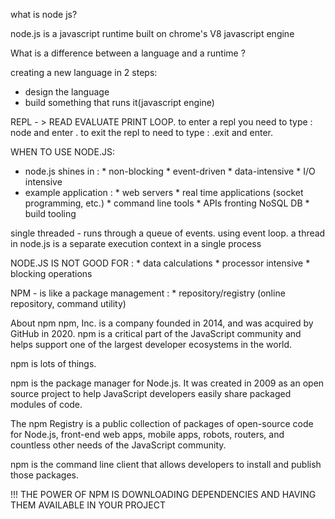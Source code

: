 what is node js?

node.js is a javascript runtime built on chrome's V8 javascript engine

What is a difference between a language and a runtime ?

creating a new language in 2 steps:
  - design the language
  - build something that runs it(javascript engine)

REPL - > READ EVALUATE PRINT LOOP. to enter a repl you need to type : node and enter . to exit the repl to need to type : .exit and enter.

WHEN TO USE NODE.JS:
  - node.js shines in : 
                        * non-blocking
                        * event-driven
                        * data-intensive
                        * I/O intensive
  - example application : 
                        * web servers
                        * real time applications (socket programming, etc.)
                        * command line tools
                        * APIs fronting NoSQL DB
                        * build tooling
    
single threaded - runs through a queue of events. using event loop.
a thread in node.js is a separate execution context in a single process

NODE.JS IS NOT GOOD FOR :
                         * data calculations
                         * processor intensive
                         * blocking operations

NPM - is like a package management
     :
     * repository/registry (online repository, command utility)

About npm
npm, Inc. is a company founded in 2014, and was acquired by GitHub in 2020. npm is a critical part of the JavaScript community and helps support one of the largest developer ecosystems in the world.

npm is lots of things.

npm is the package manager for Node.js. It was created in 2009 as an open source project to help JavaScript developers easily share packaged modules of code.

The npm Registry is a public collection of packages of open-source code for Node.js, front-end web apps, mobile apps, robots, routers, and countless other needs of the JavaScript community.

npm is the command line client that allows developers to install and publish those packages.

!!! THE POWER OF NPM IS DOWNLOADING DEPENDENCIES AND HAVING THEM AVAILABLE IN YOUR PROJECT
